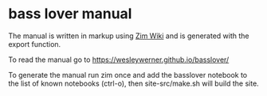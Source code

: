 # bass lover manual

The manual is written in markup using [Zim Wiki](http://zim-wiki.org/) and is generated with the export function.

To read the manual go to https://wesleywerner.github.io/basslover/

To generate the manual run zim once and add the basslover notebook to the list of known notebooks (ctrl-o), then site-src/make.sh will build the site.
